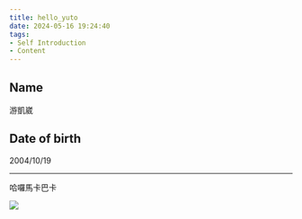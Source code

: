 ```yaml
---
title: hello_yuto
date: 2024-05-16 19:24:40
tags: 
- Self Introduction
- Content
---
```

## Name
游凱崴

## Date of birth

2004/10/19

---

哈囉馬卡巴卡

![](unnamed.jpg)

 

